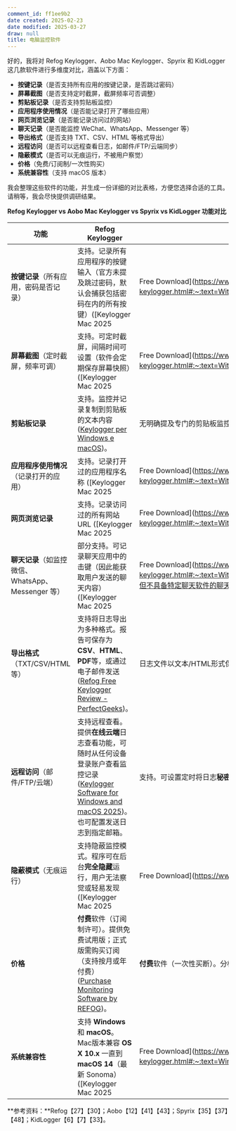 ```yaml
---
comment_id: ff1ee9b2
date created: 2025-02-23
date modified: 2025-03-27
draw: null
title: 电脑监控软件
---
```

好的，我将对 Refog Keylogger、Aobo Mac Keylogger、Spyrix 和 KidLogger 这几款软件进行多维度对比，涵盖以下方面：

- **按键记录**（是否支持所有应用的按键记录，是否跳过密码）
- **屏幕截图**（是否支持定时截屏，截屏频率可否调整）
- **剪贴板记录**（是否支持剪贴板监控）
- **应用程序使用情况**（是否能记录打开了哪些应用）
- **网页浏览记录**（是否能记录访问过的网站）
- **聊天记录**（是否能监控 WeChat、WhatsApp、Messenger 等）
- **导出格式**（是否支持 TXT、CSV、HTML 等格式导出）
- **远程访问**（是否可以远程查看日志，如邮件/FTP/云端同步）
- **隐蔽模式**（是否可以无痕运行，不被用户察觉）
- **价格**（免费/订阅制/一次性购买）
- **系统兼容性**（支持 macOS 版本）

我会整理这些软件的功能，并生成一份详细的对比表格，方便您选择合适的工具。请稍等，我会尽快提供调研结果。

**Refog Keylogger vs Aobo Mac Keylogger vs Spyrix vs KidLogger 功能对比**

|**功能**|**Refog Keylogger**|**Aobo Mac Keylogger**|**Spyrix Keylogger**|**KidLogger**|
|---|---|---|---|---|
|**按键记录**（所有应用，密码是否记录）|支持。记录所有应用程序的按键输入（官方未提及跳过密码，默认会捕获包括密码在内的所有按键）([Keylogger Mac 2025|Free Download]([https://www.refog.com/mac-keylogger.html#:~:text=With%20Refog%20Keylogger%20Mac%2C%20all,be%20recorded%20by%20the%20software))。](https://www.refog.com/mac-keylogger.html#:~:text=With%20Refog%20Keylogger%20Mac%2C%20all,be%20recorded%20by%20the%20software\)\)%E3%80%82)|支持。记录所有按键输入，专业版甚至可记录隐藏输入的密码 ([Ardamax Keylogger Mac Review and Download](https://www.easemon.com/ardamax-keylogger.html#:~:text=))。|支持，但**不**记录密码（会跳过密码字段）([Spyrix Keylogger for Mac - Monitor Your Apple Computer Remotely](https://www.spyrix.com/keylogger-for-mac.php#:~:text=,12%20and%20above))。|
|**屏幕截图**（定时截屏，频率可调）|支持。可定时截屏，间隔时间可设置（软件会定期保存屏幕快照）([Keylogger Mac 2025|Free Download]([https://www.refog.com/mac-keylogger.html#:~:text=With%20Refog%20Keylogger%20Mac%2C%20all,be%20recorded%20by%20the%20software))。](https://www.refog.com/mac-keylogger.html#:~:text=With%20Refog%20Keylogger%20Mac%2C%20all,be%20recorded%20by%20the%20software\)\)%E3%80%82)|支持。按照预设时间间隔捕获桌面截图 ([Aobo Releases Mac OS X Keylogger 3.0.1](https://www.darkreading.com/cybersecurity-analytics/aobo-releases-mac-os-x-keylogger-3-0-1#:~:text=Aobo%20Mac%20OS%20X%20Keylogger,1%20features))。|支持。按指定间隔自动截屏 ([Spyrix Keylogger for Mac - Monitor Your Apple Computer Remotely](https://www.spyrix.com/keylogger-for-mac.php#:~:text=,12%20and%20above))。|
|**剪贴板记录**|支持。监控并记录复制到剪贴板的文本内容 ([Keylogger per Windows e macOS](https://www.refog.com/keylogger.html#:~:text=Use%20Refog%20to%3A))。|无明确提及专门的剪贴板监控功能（默认不支持）。|支持。具备剪贴板监控功能，记录用户复制粘贴的内容 ([Keylogger per Windows e macOS](https://www.refog.com/keylogger.html#:~:text=,fragments%20copied%20to%20the%20clipboard)) ([Spyrix Keylogger for Mac - Monitor Your Apple Computer Remotely](https://www.spyrix.com/keylogger-for-mac.php#:~:text=%2A%20))。|支持。记录每次复制/粘贴的文本信息 ([](https://kidlogger.net/blog/kidlogger-for-mac-1-0.html#:~:text=1,net%20services))。|
|**应用程序使用情况**（记录打开的应用）|支持。记录打开过的应用程序名称 ([Keylogger Mac 2025|Free Download]([https://www.refog.com/mac-keylogger.html#:~:text=With%20Refog%20Keylogger%20Mac%2C%20all,be%20recorded%20by%20the%20software))。](https://www.refog.com/mac-keylogger.html#:~:text=With%20Refog%20Keylogger%20Mac%2C%20all,be%20recorded%20by%20the%20software\)\)%E3%80%82)|支持。记录运行的应用程序（3.0.3版起新增记录应用名称功能）([Download Aobo Keylogger Professional for Mac|MacUpdate]([https://www.macupdate.com/app/mac/44296#:~:text=,of%20deferred%20keystroke%20log%20update))。](https://www.macupdate.com/app/mac/44296#:~:text=,of%20deferred%20keystroke%20log%20update\)\)%E3%80%82)|
|**网页浏览记录**|支持。记录访问过的所有网站URL ([Keylogger Mac 2025|Free Download]([https://www.refog.com/mac-keylogger.html#:~:text=With%20Refog%20Keylogger%20Mac%2C%20all,be%20recorded%20by%20the%20software))。](https://www.refog.com/mac-keylogger.html#:~:text=With%20Refog%20Keylogger%20Mac%2C%20all,be%20recorded%20by%20the%20software\)\)%E3%80%82)|支持。记录各浏览器访问的网站历史 ([Download Aobo Keylogger Professional for Mac|MacUpdate]([https://www.macupdate.com/app/mac/44296#:~:text=Aobo%20Keylogger%20Professional%20is%20an,available%20in%20Aobo%20Mac%20Keylogger))（即使删除浏览记录，仍保存网址](https://www.macupdate.com/app/mac/44296#:~:text=Aobo%20Keylogger%20Professional%20is%20an,available%20in%20Aobo%20Mac%20Keylogger\)\)%EF%BC%88%E5%8D%B3%E4%BD%BF%E5%88%A0%E9%99%A4%E6%B5%8F%E8%A7%88%E8%AE%B0%E5%BD%95%EF%BC%8C%E4%BB%8D%E4%BF%9D%E5%AD%98%E7%BD%91%E5%9D%80) ([Ardamax Keylogger Mac Review and Download](https://www.easemon.com/ardamax-keylogger.html#:~:text=))）。|
|**聊天记录**（如监控微信、WhatsApp、Messenger 等）|部分支持。可记录聊天应用中的击键（因此能获取用户发送的聊天内容）([Keylogger Mac 2025|Free Download]([https://www.refog.com/mac-keylogger.html#:~:text=With%20Refog%20Keylogger%20Mac%2C%20all,be%20recorded%20by%20the%20software))；但不具备特定聊天软件的聊天记录解析，仅能通过按键日志和截图查看。](https://www.refog.com/mac-keylogger.html#:~:text=With%20Refog%20Keylogger%20Mac%2C%20all,be%20recorded%20by%20the%20software\)\)%EF%BC%9B%E4%BD%86%E4%B8%8D%E5%85%B7%E5%A4%87%E7%89%B9%E5%AE%9A%E8%81%8A%E5%A4%A9%E8%BD%AF%E4%BB%B6%E7%9A%84%E8%81%8A%E5%A4%A9%E8%AE%B0%E5%BD%95%E8%A7%A3%E6%9E%90%EF%BC%8C%E4%BB%85%E8%83%BD%E9%80%9A%E8%BF%87%E6%8C%89%E9%94%AE%E6%97%A5%E5%BF%97%E5%92%8C%E6%88%AA%E5%9B%BE%E6%9F%A5%E7%9C%8B%E3%80%82)|支持。监控常见IM聊天，两侧内容均可记录（专业版可捕获Skype、WhatsApp等双方聊天内容）([Ardamax Keylogger Mac Review and Download](https://www.easemon.com/ardamax-keylogger.html#:~:text=))。|支持。可监控20多种聊天平台活动，包括 **Facebook Messenger、FaceTime（Mac）、WhatsApp、Viber、Skype** 等 ([Spyrix - Purchase Full Version of Keylogger and Monitoring Software](https://www.spyrix.com/purchase.php#:~:text=Live%20Viewing%20WEB%20Camera%20Live,from%20the%20user%27s%20web%20camera))（完整版功能）。|
|**导出格式**（TXT/CSV/HTML 等）|支持将日志导出为多种格式。报告可保存为**CSV**、**HTML**、**PDF**等，或通过电子邮件发送 ([Refog Free Keylogger Review - PerfectGeeks](https://perfectgeeks.com/refog-free-keylogger-review/#:~:text=Refog%20Free%20Keylogger%20Review%20,or%20send%20them%20by%20email))。|日志文件以文本/HTML形式保存，通过本地日志查看或邮件/FTP获取 ([Download Aobo Keylogger Professional for Mac|MacUpdate]([https://www.macupdate.com/app/mac/44296#:~:text=Aobo%20Keylogger%20Professional%20is%20an,available%20in%20Aobo%20Mac%20Keylogger))。无明确提供CSV等导出选项。](https://www.macupdate.com/app/mac/44296#:~:text=Aobo%20Keylogger%20Professional%20is%20an,available%20in%20Aobo%20Mac%20Keylogger\)\)%E3%80%82%E6%97%A0%E6%98%8E%E7%A1%AE%E6%8F%90%E4%BE%9BCSV%E7%AD%89%E5%AF%BC%E5%87%BA%E9%80%89%E9%A1%B9%E3%80%82)|支持。日志上传至**云端账户**保存，可在线查看或下载备份；也支持设置邮件、FTP发送日志 ([Spyrix Keylogger for Mac - Monitor Your Apple Computer Remotely](https://www.spyrix.com/keylogger-for-mac.php#:~:text=,12%20and%20above)) ([Spyrix Keylogger for Mac - Monitor Your Apple Computer Remotely](https://www.spyrix.com/keylogger-for-mac.php#:~:text=Two))（企业版报告支持CSV/HTML导出）。|
|**远程访问**（邮件/FTP/云端）|支持远程查看。提供**在线云端**日志查看功能，可随时从任何设备登录账户查看监控记录 ([Keylogger Software for Windows and macOS 2025](https://www.refog.com/#:~:text=REFOG%20Personal%20Monitor%20collects%20and,your%20kids%20are%20up%20to))。也可配置发送日志到指定邮箱。|支持。可设置定时将日志**秘密发送**到邮箱或上传至FTP服务器，便于远程查看 ([Aobo Releases Mac OS X Keylogger 3.0.1](https://www.darkreading.com/cybersecurity-analytics/aobo-releases-mac-os-x-keylogger-3-0-1#:~:text=,protection%20of%20the%20program))。|支持。通过**安全的Web账户**远程查看所有日志 ([Spyrix Keylogger for Mac - Monitor Your Apple Computer Remotely](https://www.spyrix.com/keylogger-for-mac.php#:~:text=,12%20and%20above))；亦可启用邮件或FTP定期发送日志 ([Spyrix Keylogger for Mac - Monitor Your Apple Computer Remotely](https://www.spyrix.com/keylogger-for-mac.php#:~:text=%2A%20))。|支持。可将日志同步到**KidLogger云端**（登录网站查看）([](https://kidlogger.net/blog/kidlogger-for-mac-1-0.html#:~:text=5,Protect%20itself%20with%20a%20password))；也支持配置日志通过电子邮件或Dropbox云盘发送/同步 ([](https://kidlogger.net/blog/kidlogger-for-mac-1-0.html#:~:text=5,Protect%20itself%20with%20a%20password))。|
|**隐蔽模式**（无痕运行）|支持隐蔽监控模式。程序可在后台**完全隐藏**运行，用户无法察觉或轻易发现 ([Keylogger Mac 2025|Free Download]([https://www.refog.com/mac-keylogger.html#:~:text=Runs%20Undetected))。](https://www.refog.com/mac-keylogger.html#:~:text=Runs%20Undetected\)\)%E3%80%82)|支持。以**隐身**方式运行且不可检测 ([Aobo Releases Mac OS X Keylogger 3.0.1](https://www.darkreading.com/cybersecurity-analytics/aobo-releases-mac-os-x-keylogger-3-0-1#:~:text=Aobo%20Mac%20OS%20X%20Keylogger,1%20features))；带有密码保护，防止他人退出程序。|支持。安装后应用不会显示在运行进程、程序列表中（**隐形模式**）([Spyrix Keylogger for Mac - Monitor Your Apple Computer Remotely](https://www.spyrix.com/keylogger-for-mac.php#:~:text=%2A%20))。用户无法发现监控进程。|
|**价格**|**付费**软件（订阅制许可）。提供免费试用版；正式版需购买订阅（支持按月或年付费）([Purchase Monitoring Software by REFOG](https://www.refog.com/pricing.html#:~:text=for%201%20Device%20))。|**付费**软件（一次性买断）。分标准版和专业版；专业版价格约 **$117 美元** ([Download Aobo Keylogger Professional for Mac|MacUpdate]([https://www.macupdate.com/app/mac/44296#:~:text=Invisible%20keylogger%20with%20email%2C%20FTP%2C,and%20password%20support))（标准版功能有限价更低）。](https://www.macupdate.com/app/mac/44296#:~:text=Invisible%20keylogger%20with%20email%2C%20FTP%2C,and%20password%20support\)\)%EF%BC%88%E6%A0%87%E5%87%86%E7%89%88%E5%8A%9F%E8%83%BD%E6%9C%89%E9%99%90%E4%BB%B7%E6%9B%B4%E4%BD%8E%EF%BC%89%E3%80%82)|提供**免费版**（基础功能有限，含广告）和**付费完整版**。完整版采用订阅制，1台Mac许可约 **$79/年** ([Spyrix - Purchase Full Version of Keylogger and Monitoring Software](https://www.spyrix.com/purchase.php#:~:text=Spyrix%20Personal%20Monitor))（折后价）。|
|**系统兼容性**|支持 **Windows** 和 **macOS**。Mac版本兼容 **OS X 10.x** 一直到 **macOS 14**（最新 Sonoma）([Keylogger Mac 2025|Free Download]([https://www.refog.com/mac-keylogger.html#:~:text=Windows%2011%2C10%2C8%20%3B%20macOS%2010))。](https://www.refog.com/mac-keylogger.html#:~:text=Windows%2011%2C10%2C8%20%3B%20macOS%2010\)\)%E3%80%82)|仅支持 **macOS**。兼容 **Mac OS X 10.4 或更高**版本 ([Download Aobo Keylogger Professional for Mac|MacUpdate]([https://www.macupdate.com/app/mac/44296#:~:text=Mac%20OS%20X%2010,later))（支持早期至至少](https://www.macupdate.com/app/mac/44296#:~:text=Mac%20OS%20X%2010,later\)\)%EF%BC%88%E6%94%AF%E6%8C%81%E6%97%A9%E6%9C%9F%E8%87%B3%E8%87%B3%E5%B0%91) 10.8+，新系统兼容性未知）。|

**参考资料：**Refog【27】【30】；Aobo【12】【41】【43】；Spyrix【35】【37】【48】；KidLogger【6】【7】【33】。
